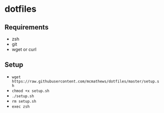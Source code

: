 # dotfiles

## Requirements
* zsh
* git
* wget or curl

## Setup
* `wget https://raw.githubusercontent.com/mcmathews/dotfiles/master/setup.sh`
* `chmod +x setup.sh`
* `./setup.sh`
* `rm setup.sh`
* `exec zsh`
